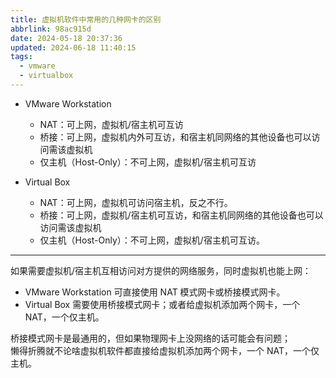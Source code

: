 ```yaml
---
title: 虚拟机软件中常用的几种网卡的区别
abbrlink: 98ac915d
date: 2024-05-18 20:37:36
updated: 2024-06-18 11:40:15
tags:
  - vmware
  - virtualbox
---
```


- VMware Workstation
	- NAT：可上网，虚拟机/宿主机可互访
	- 桥接：可上网，虚拟机内外可互访，和宿主机同网络的其他设备也可以访问需该虚拟机
	- 仅主机（Host-Only）：不可上网，虚拟机/宿主机可互访

- Virtual Box
	- NAT：可上网，虚拟机可访问宿主机，反之不行。
	- 桥接：可上网，虚拟机/宿主机可互访，和宿主机同网络的其他设备也可以访问需该虚拟机
	- 仅主机（Host-Only）：不可上网，虚拟机/宿主机可互访。

---

如果需要虚拟机/宿主机互相访问对方提供的网络服务，同时虚拟机也能上网：  

- VMware Workstation 可直接使用 NAT 模式网卡或桥接模式网卡。  
- Virtual Box 需要使用桥接模式网卡；或者给虚拟机添加两个网卡，一个 NAT，一个仅主机。

桥接模式网卡是最通用的，但如果物理网卡上没网络的话可能会有问题；  
懒得折腾就不论啥虚拟机软件都直接给虚拟机添加两个网卡，一个 NAT，一个仅主机。
